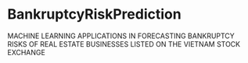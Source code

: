 # BankruptcyRiskPrediction
MACHINE LEARNING APPLICATIONS IN FORECASTING BANKRUPTCY RISKS OF REAL ESTATE BUSINESSES LISTED ON THE VIETNAM STOCK EXCHANGE
